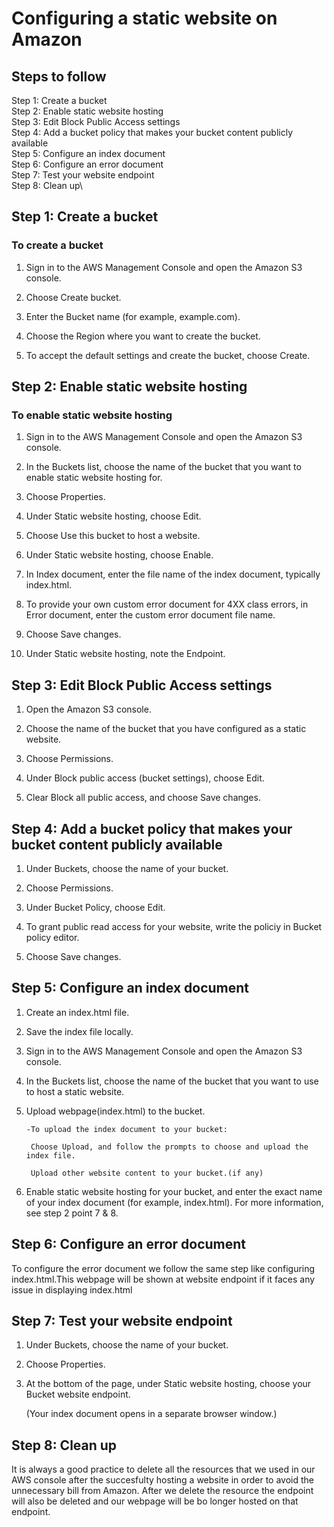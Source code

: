 # Configuring a static website on Amazon 

## Steps to follow

Step 1: Create a bucket\
Step 2: Enable static website hosting\
Step 3: Edit Block Public Access settings\
Step 4: Add a bucket policy that makes your bucket content publicly available\
Step 5: Configure an index document\
Step 6: Configure an error document\
Step 7: Test your website endpoint\
Step 8: Clean up\



## Step 1: Create a bucket

### To create a bucket

1. Sign in to the AWS Management Console and open the Amazon S3 console.

2. Choose Create bucket.

3. Enter the Bucket name (for example, example.com).

4. Choose the Region where you want to create the bucket.

5. To accept the default settings and create the bucket, choose Create.


## Step 2: Enable static website hosting

### To enable static website hosting

1. Sign in to the AWS Management Console and open the Amazon S3 console.

2. In the Buckets list, choose the name of the bucket that you want to enable static website hosting for.

3. Choose Properties.

4. Under Static website hosting, choose Edit.

5. Choose Use this bucket to host a website.

6. Under Static website hosting, choose Enable.

7. In Index document, enter the file name of the index document, typically index.html.

8. To provide your own custom error document for 4XX class errors, in Error document, enter the custom error document file name.

9. Choose Save changes.

10. Under Static website hosting, note the Endpoint.


## Step 3: Edit Block Public Access settings

1. Open the Amazon S3 console.

2. Choose the name of the bucket that you have configured as a static website.

3. Choose Permissions.

4. Under Block public access (bucket settings), choose Edit.

5. Clear Block all public access, and choose Save changes.

## Step 4: Add a bucket policy that makes your bucket content publicly available

1. Under Buckets, choose the name of your bucket.

2. Choose Permissions.

3. Under Bucket Policy, choose Edit.

4. To grant public read access for your website, write the policiy in Bucket policy editor.

5. Choose Save changes.

## Step 5: Configure an index document

1. Create an index.html file.

2. Save the index file locally.

3. Sign in to the AWS Management Console and open the Amazon S3 console.

4. In the Buckets list, choose the name of the bucket that you want to use to host a static website.

5. Upload webpage(index.html) to the bucket.

       -To upload the index document to your bucket:

        Choose Upload, and follow the prompts to choose and upload the index file.

        Upload other website content to your bucket.(if any)

5. Enable static website hosting for your bucket, and enter the exact name of your index document (for example, index.html). For more information, see step 2 point 7 & 8.


## Step 6: Configure an error document

To configure the error document we follow the same step like configuring index.html.This webpage will be shown at website endpoint if it faces any issue in displaying index.html


## Step 7: Test your website endpoint

1. Under Buckets, choose the name of your bucket.

2. Choose Properties.

3. At the bottom of the page, under Static website hosting, choose your Bucket website endpoint.

   (Your index document opens in a separate browser window.)


## Step 8: Clean up

It is always a good practice to delete all the resources that we used in our AWS console after the succesfulty hosting a website in order to avoid the unnecessary bill from Amazon.
After we delete the resource the endpoint will also be deleted and our webpage will be bo longer hosted on that endpoint. 



